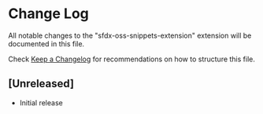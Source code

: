 # Change Log

All notable changes to the "sfdx-oss-snippets-extension" extension will be documented in this file.

Check [Keep a Changelog](http://keepachangelog.com/) for recommendations on how to structure this file.

## [Unreleased]

- Initial release